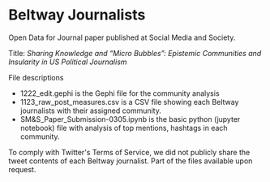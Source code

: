 # Beltway Journalists
Open Data for Journal paper published at Social Media and Society. 

Title: <em> Sharing Knowledge and “Micro Bubbles”:  Epistemic Communities and Insularity in US Political Journalism </em>

File descriptions
- 1222_edit.gephi is the Gephi file for the community analysis
- 1123_raw_post_measures.csv is a CSV file showing each Beltway journalists with their assigned community.
- SM&S_Paper_Submission-0305.ipynb is the basic python (jupyter notebook) file with analysis of top mentions, hashtags in each community.

To comply with Twitter's Terms of Service, we did not publicly share the tweet contents of each Beltway journalist. Part of the files available upon request.
